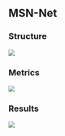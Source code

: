 ## MSN-Net
### Structure

<img src="C:\Users\DC Wang\Desktop\Temp\图床图片\MSB-Net.png" style="zoom:75%;" />

### Metrics

<img src="C:\Users\DC Wang\Desktop\Temp\图床图片\Metrics.png" style="zoom:75%;" />

### Results

<img src="C:\Users\DC Wang\Desktop\Temp\图床图片\Results.png" style="zoom:75%;" />

<!-- Unet

<img src="./imgs/U-Net.png" alt="U-Net.png" style="zoom:67%;" />

R2Unet

<img src="./imgs/R2U-Net.png" alt="R2U-Net.png" style="zoom:67%;" />

AttentionUnet

<img src="./imgs/AttU-Net.png" alt="AttentionUnet" style="zoom:67%;" />

R2AttenUnet

<img src="./imgs/AttR2U-Net.png" alt="R2AttenUnet" style="zoom:67%;" />

Unet++

<img src="./imgs/Unet++.jpg" alt="Unet++" style="zoom:67%;" />

PraNet

<img src="./imgs/PraNet.png" alt="PraNet" style="zoom:67%;" />

PraNet++

<img src="./imgs/PraNet++.png" alt="PraNet++" style="zoom:67%;" />

## CVC ClinicDB

U2PraNet++有SA(mask out):
Dice 0.912(0.927)

PraNet:
Dice 0.896

U2PraNet++无SA:
Dice 0.913

U2PraNet++(SE,ASPP):
Dice 0.894

U2PraNet++(init):
Dice 0.894


PraNet++:
Dice 0.889

PraNet(bs=2):
Dice = 0.845

## Kvasir

U2PraNet++:
Dice = 0.879

PraNet:
Dice = 0.858

## CVC-300

U2PraNet++:
Dice = 0.866

PraNet:
Dice = 0.789

## CVC-ColonDB

U2PraNet++:
Dice = 0.741

PraNet:
Dice = 0.699

## ETIS-LaribPolypDB

U2PraNet++:
Dice = 0.606

PraNet:
Dice = 0.458 -->